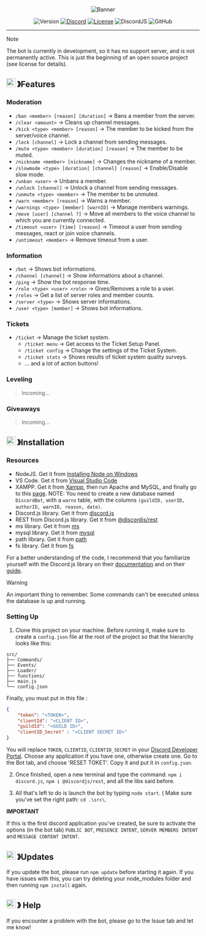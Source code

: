 <p align="center">
    <img src="https://miro.medium.com/v2/resize:fit:1400/1*7P8znG0tW7qmpOpZmSxj7w.png" alt="Banner"/>
</p>

<p align="center">
    <img src="https://img.shields.io/badge/Stable_Version-v1.1.6-2490D7.svg?style=for-the-badge" alt="Version"/>
    <a href="https://discord.com"><img src="https://img.shields.io/badge/Discord_Server-ADD-7289DA.svg?style=for-the-badge" alt="Discord"/></a>
    <a href=""><img src="https://img.shields.io/badge/LICENSE-GPL_2.0-43B02A.svg?style=for-the-badge" alt="License"/></a>
    <img src="https://img.shields.io/badge/npm-v14.21.0-43B02A.svg?style=for-the-badge" alt="DiscordJS"/>
    <img src="https://img.shields.io/github/last-commit/MrZarkin/DiscordBot_V14?color=yellow&style=for-the-badge&logo=github" alt="GitHub"/>
    
</p>

---

> [!NOTE]
> The bot is currently in development, so it has no support server, and is not permanently active. This is just the beginning of an open source project (see license for details).

## <img src="https://img.icons8.com/?size=100&id=83240&format=png&color=000000" width="23"> 》Features

### Moderation

* `/ban <member> [reason] [duration]` -> Bans a member from the server.
* `/clear <amount>` -> Cleans up channel messages.
* `/kick <type> <member> [reason]` -> The member to be kicked from the server/voice channel.
* `/lock [channel]` -> Lock a channel from sending messages.
* `/mute <type> <member> [duration] [reason]` -> The member to be muted.
* `/nickname <member> [nickname]` -> Changes the nickname of a member.
* `/slowmode <type> [duration] [channel] [reason]` -> Enable/Disable slow mode.
* `/unban <user>` -> Unbans a member.
* `/unlock [channel]` -> Unlock a channel from sending messages.
* `/unmute <type> <member>` -> The member to be unmuted.
* `/warn <member> [reason]` -> Warns a member.
* `/warnings <type> [member] [warnID]` -> Manage members warnings.
* `/move [user] [channel ?]` -> Move all members to the voice channel to which you are currently connected.
* `/timeout <user> [time] [reason]` -> Timeout a user from sending messages, react or join voice channels.
* `/untimeout <member>` -> Remove timeout from a user.

### Information

* `/bot` -> Shows bot informations.
* `/channel [channel]` -> Show informations about a channel.
* `/ping` -> Show the bot response time.
* `/role <type> <user> <role>` -> Gives/Removes a role to a user.
* `/roles` -> Get a list of server roles and member counts.
* `/server <type>` -> Shows server informations.
* `/user <type> [member]` -> Shows bot informations.

### Tickets

* `/ticket` -> Manage the ticket system.
    * `/ticket menu` -> Get access to the Ticket Setup Panel.
    * `/ticket config` -> Change the settings of the Ticket System.
    * `/ticket stats` -> Shows results of ticket system quality surveys.
    * ... and a lot of action buttons!


### Leveling

> Incoming...

### Giveaways

> Incoming...


## <img src="https://img.icons8.com/?size=100&id=21866&format=png&color=006400" width="23"> 》Installation

### Resources

- NodeJS. Get it from [Installing Node on Windows](https://nodejs.org/en)
- VS Code. Get it from [Visual Studio Code](https://code.visualstudio.com)
- XAMPP. Get it from [Xampp](https://www.apachefriends.org/fr/download.html), then run Apache and MySQL, and finally go to this [page](http://localhost/phpmyadmin/). NOTE: You need to create a new database named `DiscordBot`, with a `warns` table, with the columns `(guildID, userID, authorID, warnID, reason, date)`.
- Discord.js library. Get it from [discord.js](https://www.npmjs.com/package/discord.js)
- REST from Discord.js library. Get it from [@discordjs/rest](https://www.npmjs.com/package/@discordjs/rest)
- ms library. Get it from [ms](https://www.npmjs.com/package/ms)
- mysql library. Get it from [mysql](https://www.npmjs.com/package/mysql)
- path library. Get it from [path](https://www.npmjs.com/package/path)
- fs library. Get it from [fs](https://www.npmjs.com/package/fs)

For a better understanding of the code, I recommend that you familiarize yourself with the Discord.js library on their [documentation](https://discord.js.org) and on their [guide](https://discordjs.guide/).

> [!WARNING]
> An important thing to remember. Some commands can't be executed unless the database is up and running.

### Setting Up

1. Clone this project on your machine. Before running it, make sure to create a `config.json` file at the root of the project so that the hierarchy looks like this:
```
src/
├── Commands/
├── Events/
├── Loader/
├── functions/
├── main.js
└── config.json
```
Finally, you must put in this file :
```JSON
{
    "token": "<TOKEN>",
    "clientId": "<CLIENT ID>",
    "guildId": "<GUILD ID>",
    "clientID_Secret" : "<CLIENT SECRET ID>"
}
```
You will replace `TOKEN`, `CLIENTID`, `CLIENTID_SECRET` in your [Discord Developer Portal](https://discord.com/developers/applications). Choose any application if you have one, otherwise create one. Go to the Bot tab, and choose 'RESET TOKET'. Copy it and put it in `config.json`.

2. Once finished, open a new terminal and type the command: `npm i discord.js`, `npm i @discordjs/rest`, and all the libs said before.

3. All that's left to do is launch the bot by typing `node start`. ( Make sure you've set the right path: `cd .\src\`.
 
**IMPORTANT**

If this is the first discord application you've created, be sure to activate the options (in the bot tab) `PUBLIC BOT`, `PRESENCE INTENT`, `SERVER MEMBERS INTENT` and `MESSAGE CONTENT INTENT`.

## <img src="https://img.icons8.com/?size=100&id=35635&format=png&color=000000" width="23"> 》Updates

If you update the bot, please run `npm update` before starting it again. If you have issues with this, you can try deleting your node_modules folder and then running `npm install` again.

## <img src="https://img.icons8.com/?size=100&id=83244&format=png&color=000000" width="23"> 》 Help

If you encounter a problem with the bot, please go to the Issue tab and let me know!